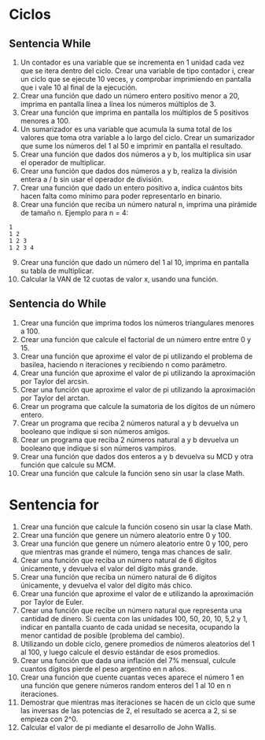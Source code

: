 # Ciclos

## Sentencia While

1. Un contador es una variable que se incrementa en 1 unidad cada vez que se itera dentro del ciclo. Crear una variable de tipo contador i, crear un ciclo que se ejecute 10 veces, y comprobar imprimiendo en pantalla que i vale 10 al final de la ejecución.
2. Crear una función que dado un número entero positivo menor a 20, imprima en pantalla línea a línea los números múltiplos de 3.
3. Crear una función que imprima en pantalla los múltiplos de 5 positivos menores a 100.
4. Un sumarizador es una variable que acumula la suma total de los valores que toma otra variable a lo largo del ciclo. Crear un sumarizador que sume los números del 1 al 50 e imprimir en pantalla el resultado.
5. Crear una función que dados dos números a y b, los multiplica sin usar el operador de multiplicar.
6. Crear una función que dados dos números a y b, realiza la división entera a / b sin usar el operador de división.
7. Crear una función que dado un entero positivo a, indica cuántos bits hacen falta como mínimo para poder representarlo en binario.
8. Crear una función que reciba un número natural n, imprima una pirámide de tamaño n. Ejemplo para n = 4:
```
1
1 2
1 2 3
1 2 3 4
```
9. Crear una función que dado un número del 1 al 10, imprima en pantalla su tabla de multiplicar.
10. Calcular la VAN de 12 cuotas de valor x, usando una función.

## Sentencia do While

1. Crear una función que imprima todos los números triangulares menores a 100.
2. Crear una función que calcule el factorial de un número entre entre 0 y 15.
3. Crear una función que aproxime el valor de pi utilizando el problema de basilea, haciendo n iteraciones y recibiendo n como parámetro.
4. Crear una función que aproxime el valor de pi utilizando la aproximación por Taylor del arcsin.
5. Crear una función que aproxime el valor de pi utilizando la aproximación por Taylor del arctan.
6. Crear un programa que calcule la sumatoria de los dígitos de un número entero.
7. Crear un programa que reciba 2 números natural a y b devuelva un booleano que indique si son números amigos.
8. Crear un programa que reciba 2 números natural a y b devuelva un booleano que indique si son números vampiros.
9. Crear una función que dados dos enteros a y b devuelva su MCD y otra función que calcule su MCM.
10. Crear una función que calcule la función seno sin usar la clase Math.

# Sentencia for

1. Crear una función que calcule la función coseno sin usar la clase Math.
2. Crear una función que genere un número aleatorio entre 0 y 100.
3. Crear una función que genere un número aleatorio entre 0 y 100, pero que mientras mas grande el número, tenga mas chances de salir.
4. Crear una función que reciba un número natural de 6 dígitos únicamente, y devuelva el valor del dígito más grande.
5. Crear una función que reciba un número natural de 6 dígitos únicamente, y devuelva el valor del dígito más chico.
6. Crear una función que aproxime el valor de e utilizando la aproximación por Taylor de Euler.
7. Crear una función que recibe un número natural que representa una cantidad de dinero. Si cuenta con las unidades 100, 50, 20, 10, 5,2 y 1, indicar en pantalla cuanto de cada unidad se necesita, ocupando la menor cantidad de posible (problema del cambio).
8. Utilizando un doble ciclo, genere promedios de números aleatorios del 1 al 100, y luego calcule el desvío estándar de esos promedios.
9. Crear una función que dada una inflación del 7% mensual, culcule cuantos dígitos pierde el peso argentino en n años. 
10. Crear una función que cuente cuantas veces aparece el número 1 en una función que genere números random enteros del 1 al 10 en n iteraciones.
11. Demostrar que mientras mas iteraciones se hacen de un ciclo que sume las inversas de las potencias de 2, el resultado se acerca a 2, si se empieza con 2^0.
12. Calcular el valor de pi mediante el desarrollo de John Wallis.